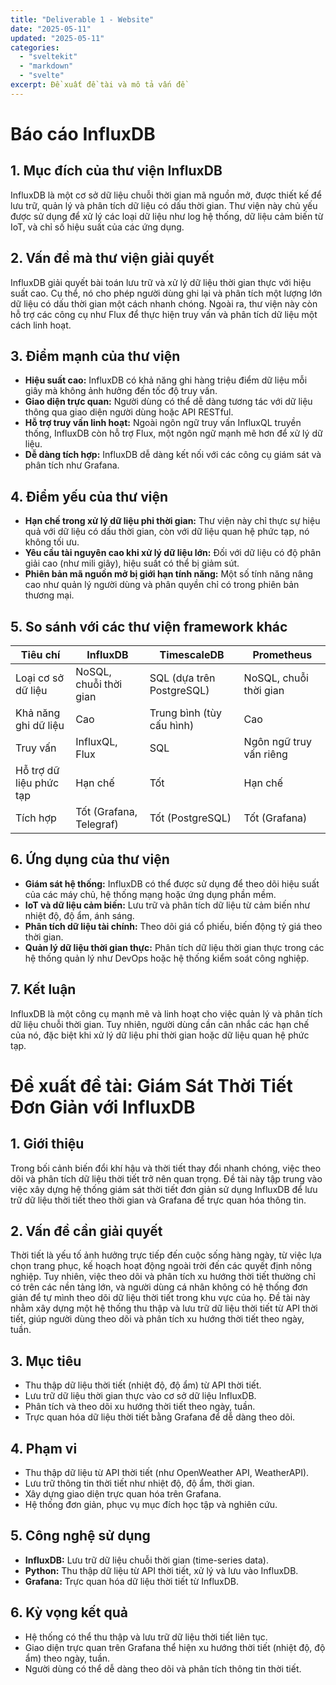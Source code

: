 ```yaml
---
title: "Deliverable 1 - Website"
date: "2025-05-11"
updated: "2025-05-11"
categories:
  - "sveltekit"
  - "markdown"
  - "svelte"
excerpt: Đề xuất đề tài và mô tả vấn đề
---
```

# Báo cáo InfluxDB

## 1. Mục đích của thư viện InfluxDB
InfluxDB là một cơ sở dữ liệu chuỗi thời gian mã nguồn mở, được thiết kế để lưu trữ, quản lý và phân tích dữ liệu có dấu thời gian. Thư viện này chủ yếu được sử dụng để xử lý các loại dữ liệu như log hệ thống, dữ liệu cảm biến từ IoT, và chỉ số hiệu suất của các ứng dụng.

## 2. Vấn đề mà thư viện giải quyết
InfluxDB giải quyết bài toán lưu trữ và xử lý dữ liệu thời gian thực với hiệu suất cao. Cụ thể, nó cho phép người dùng ghi lại và phân tích một lượng lớn dữ liệu có dấu thời gian một cách nhanh chóng. Ngoài ra, thư viện này còn hỗ trợ các công cụ như Flux để thực hiện truy vấn và phân tích dữ liệu một cách linh hoạt.

## 3. Điểm mạnh của thư viện
- **Hiệu suất cao:** InfluxDB có khả năng ghi hàng triệu điểm dữ liệu mỗi giây mà không ảnh hưởng đến tốc độ truy vấn.
- **Giao diện trực quan:** Người dùng có thể dễ dàng tương tác với dữ liệu thông qua giao diện người dùng hoặc API RESTful.
- **Hỗ trợ truy vấn linh hoạt:** Ngoài ngôn ngữ truy vấn InfluxQL truyền thống, InfluxDB còn hỗ trợ Flux, một ngôn ngữ mạnh mẽ hơn để xử lý dữ liệu.
- **Dễ dàng tích hợp:** InfluxDB dễ dàng kết nối với các công cụ giám sát và phân tích như Grafana.

## 4. Điểm yếu của thư viện
- **Hạn chế trong xử lý dữ liệu phi thời gian:** Thư viện này chỉ thực sự hiệu quả với dữ liệu có dấu thời gian, còn với dữ liệu quan hệ phức tạp, nó không tối ưu.
- **Yêu cầu tài nguyên cao khi xử lý dữ liệu lớn:** Đối với dữ liệu có độ phân giải cao (như mili giây), hiệu suất có thể bị giảm sút.
- **Phiên bản mã nguồn mở bị giới hạn tính năng:** Một số tính năng nâng cao như quản lý người dùng và phân quyền chỉ có trong phiên bản thương mại.

## 5. So sánh với các thư viện framework khác
| Tiêu chí             | InfluxDB                       | TimescaleDB                | Prometheus                |
|----------------------|----------------------------------|-----------------------------|----------------------------|
| Loại cơ sở dữ liệu    | NoSQL, chuỗi thời gian         | SQL (dựa trên PostgreSQL)  | NoSQL, chuỗi thời gian     |
| Khả năng ghi dữ liệu  | Cao                            | Trung bình (tùy cấu hình)  | Cao                         |
| Truy vấn              | InfluxQL, Flux                 | SQL                         | Ngôn ngữ truy vấn riêng    |
| Hỗ trợ dữ liệu phức tạp| Hạn chế                        | Tốt                         | Hạn chế                     |
| Tích hợp              | Tốt (Grafana, Telegraf)        | Tốt (PostgreSQL)           | Tốt (Grafana)               |

## 6. Ứng dụng của thư viện
- **Giám sát hệ thống:** InfluxDB có thể được sử dụng để theo dõi hiệu suất của các máy chủ, hệ thống mạng hoặc ứng dụng phần mềm.
- **IoT và dữ liệu cảm biến:** Lưu trữ và phân tích dữ liệu từ cảm biến như nhiệt độ, độ ẩm, ánh sáng.
- **Phân tích dữ liệu tài chính:** Theo dõi giá cổ phiếu, biến động tỷ giá theo thời gian.
- **Quản lý dữ liệu thời gian thực:** Phân tích dữ liệu thời gian thực trong các hệ thống quản lý như DevOps hoặc hệ thống kiểm soát công nghiệp.

## 7. Kết luận
InfluxDB là một công cụ mạnh mẽ và linh hoạt cho việc quản lý và phân tích dữ liệu chuỗi thời gian. Tuy nhiên, người dùng cần cân nhắc các hạn chế của nó, đặc biệt khi xử lý dữ liệu phi thời gian hoặc dữ liệu quan hệ phức tạp.

# Đề xuất đề tài: Giám Sát Thời Tiết Đơn Giản với InfluxDB

## 1. Giới thiệu
Trong bối cảnh biến đổi khí hậu và thời tiết thay đổi nhanh chóng, việc theo dõi và phân tích dữ liệu thời tiết trở nên quan trọng. Đề tài này tập trung vào việc xây dựng hệ thống giám sát thời tiết đơn giản sử dụng InfluxDB để lưu trữ dữ liệu thời tiết theo thời gian và Grafana để trực quan hóa thông tin.

## 2. Vấn đề cần giải quyết
Thời tiết là yếu tố ảnh hưởng trực tiếp đến cuộc sống hàng ngày, từ việc lựa chọn trang phục, kế hoạch hoạt động ngoài trời đến các quyết định nông nghiệp. Tuy nhiên, việc theo dõi và phân tích xu hướng thời tiết thường chỉ có trên các nền tảng lớn, và người dùng cá nhân không có hệ thống đơn giản để tự mình theo dõi dữ liệu thời tiết trong khu vực của họ. Đề tài này nhằm xây dựng một hệ thống thu thập và lưu trữ dữ liệu thời tiết từ API thời tiết, giúp người dùng theo dõi và phân tích xu hướng thời tiết theo ngày, tuần.

## 3. Mục tiêu
- Thu thập dữ liệu thời tiết (nhiệt độ, độ ẩm) từ API thời tiết.
- Lưu trữ dữ liệu thời gian thực vào cơ sở dữ liệu InfluxDB.
- Phân tích và theo dõi xu hướng thời tiết theo ngày, tuần.
- Trực quan hóa dữ liệu thời tiết bằng Grafana để dễ dàng theo dõi.

## 4. Phạm vi
- Thu thập dữ liệu từ API thời tiết (như OpenWeather API, WeatherAPI).
- Lưu trữ thông tin thời tiết như nhiệt độ, độ ẩm, thời gian.
- Xây dựng giao diện trực quan hóa trên Grafana.
- Hệ thống đơn giản, phục vụ mục đích học tập và nghiên cứu.

## 5. Công nghệ sử dụng
- **InfluxDB:** Lưu trữ dữ liệu chuỗi thời gian (time-series data).
- **Python:** Thu thập dữ liệu từ API thời tiết, xử lý và lưu vào InfluxDB.
- **Grafana:** Trực quan hóa dữ liệu thời tiết từ InfluxDB.

## 6. Kỳ vọng kết quả
- Hệ thống có thể thu thập và lưu trữ dữ liệu thời tiết liên tục.
- Giao diện trực quan trên Grafana thể hiện xu hướng thời tiết (nhiệt độ, độ ẩm) theo ngày, tuần.
- Người dùng có thể dễ dàng theo dõi và phân tích thông tin thời tiết.